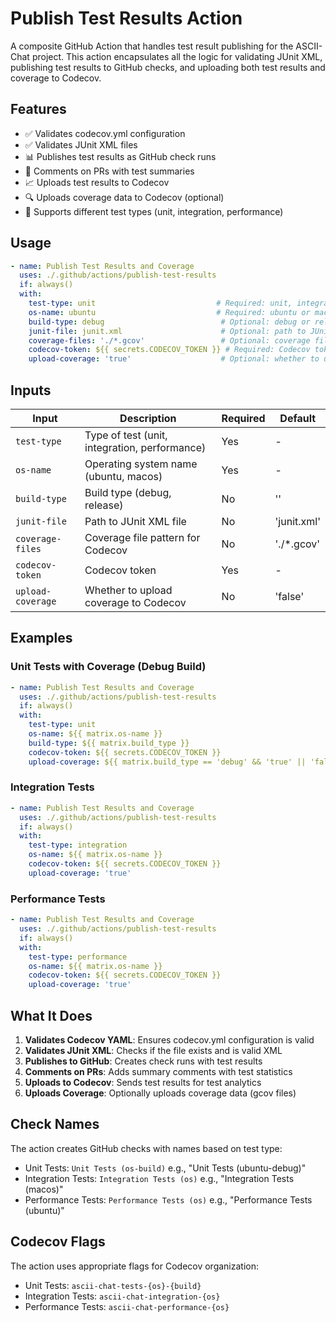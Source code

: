 # Publish Test Results Action

A composite GitHub Action that handles test result publishing for the ASCII-Chat project. This action encapsulates all the logic for validating JUnit XML, publishing test results to GitHub checks, and uploading both test results and coverage to Codecov.

## Features

- ✅ Validates codecov.yml configuration
- ✅ Validates JUnit XML files
- 📊 Publishes test results as GitHub check runs
- 💬 Comments on PRs with test summaries
- 📈 Uploads test results to Codecov
- 🔍 Uploads coverage data to Codecov (optional)
- 🎯 Supports different test types (unit, integration, performance)

## Usage

```yaml
- name: Publish Test Results and Coverage
  uses: ./.github/actions/publish-test-results
  if: always()
  with:
    test-type: unit                           # Required: unit, integration, or performance
    os-name: ubuntu                           # Required: ubuntu or macos
    build-type: debug                          # Optional: debug or release (for unit tests)
    junit-file: junit.xml                      # Optional: path to JUnit XML (default: junit.xml)
    coverage-files: './*.gcov'                 # Optional: coverage file pattern (default: ./*.gcov)
    codecov-token: ${{ secrets.CODECOV_TOKEN }} # Required: Codecov token
    upload-coverage: 'true'                    # Optional: whether to upload coverage (default: false)
```

## Inputs

| Input | Description | Required | Default |
|-------|-------------|----------|---------|
| `test-type` | Type of test (unit, integration, performance) | Yes | - |
| `os-name` | Operating system name (ubuntu, macos) | Yes | - |
| `build-type` | Build type (debug, release) | No | '' |
| `junit-file` | Path to JUnit XML file | No | 'junit.xml' |
| `coverage-files` | Coverage file pattern for Codecov | No | './*.gcov' |
| `codecov-token` | Codecov token | Yes | - |
| `upload-coverage` | Whether to upload coverage to Codecov | No | 'false' |

## Examples

### Unit Tests with Coverage (Debug Build)
```yaml
- name: Publish Test Results and Coverage
  uses: ./.github/actions/publish-test-results
  if: always()
  with:
    test-type: unit
    os-name: ${{ matrix.os-name }}
    build-type: ${{ matrix.build_type }}
    codecov-token: ${{ secrets.CODECOV_TOKEN }}
    upload-coverage: ${{ matrix.build_type == 'debug' && 'true' || 'false' }}
```

### Integration Tests
```yaml
- name: Publish Test Results and Coverage
  uses: ./.github/actions/publish-test-results
  if: always()
  with:
    test-type: integration
    os-name: ${{ matrix.os-name }}
    codecov-token: ${{ secrets.CODECOV_TOKEN }}
    upload-coverage: 'true'
```

### Performance Tests
```yaml
- name: Publish Test Results and Coverage
  uses: ./.github/actions/publish-test-results
  if: always()
  with:
    test-type: performance
    os-name: ${{ matrix.os-name }}
    codecov-token: ${{ secrets.CODECOV_TOKEN }}
    upload-coverage: 'true'
```

## What It Does

1. **Validates Codecov YAML**: Ensures codecov.yml configuration is valid
2. **Validates JUnit XML**: Checks if the file exists and is valid XML
3. **Publishes to GitHub**: Creates check runs with test results
4. **Comments on PRs**: Adds summary comments with test statistics
5. **Uploads to Codecov**: Sends test results for test analytics
6. **Uploads Coverage**: Optionally uploads coverage data (gcov files)

## Check Names

The action creates GitHub checks with names based on test type:
- Unit Tests: `Unit Tests (os-build)` e.g., "Unit Tests (ubuntu-debug)"
- Integration Tests: `Integration Tests (os)` e.g., "Integration Tests (macos)"
- Performance Tests: `Performance Tests (os)` e.g., "Performance Tests (ubuntu)"

## Codecov Flags

The action uses appropriate flags for Codecov organization:
- Unit Tests: `ascii-chat-tests-{os}-{build}`
- Integration Tests: `ascii-chat-integration-{os}`
- Performance Tests: `ascii-chat-performance-{os}`